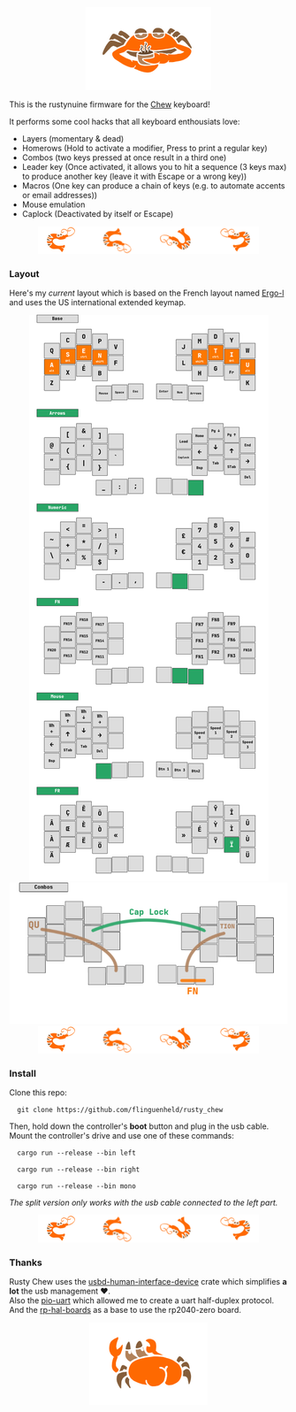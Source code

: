<div align="center">
    <img src="./images/crab_coffee.png">
</div>

This is the rustynuine firmware for the [Chew](https://github.com/flinguenheld/chew) keyboard!

It performs some cool hacks that all keyboard enthousiats love:

- Layers (momentary & dead)
- Homerows (Hold to activate a modifier, Press to print a regular key)
- Combos (two keys pressed at once result in a third one)
- Leader key (Once activated, it allows you to hit a sequence (3 keys max) to produce another key (leave it with Escape or a wrong key))
- Macros (One key can produce a chain of keys (e.g. to automate accents or email addresses))
- Mouse emulation
- Caplock (Deactivated by itself or Escape)

<div align="center">
    <img src="./images/prawns.png">
</div>

### Layout

Here's my *current* layout which is based on the French layout named [Ergo-l](https://ergol.org/) and uses the
US international extended keymap.

<div align="center">
    <img src="./images/layouts.png">
</div>

<div align="center">
    <img src="./images/combos.png">
</div>

<div align="center">
    <img src="./images/prawns.png">
</div>

### Install

Clone this repo:

```
  git clone https://github.com/flinguenheld/rusty_chew
```

Then, hold down the controller's **boot** button and plug in the usb cable.  
Mount the controller's drive and use one of these commands:

```
  cargo run --release --bin left
```
```
  cargo run --release --bin right
```
```
  cargo run --release --bin mono
```

*The split version only works with the usb cable connected to the left part.*
<div align="center">
    <img src="./images/prawns.png">
</div>

### Thanks

Rusty Chew uses the [usbd-human-interface-device](https://github.com/dlkj/usbd-human-interface-device) crate which simplifies
**a lot** the usb management ❤️.  
Also the [pio-uart](https://github.com/Sympatron/pio-uart) which allowed me to create a uart half-duplex protocol.  
And the [rp-hal-boards](https://github.com/rp-rs/rp-hal-boards) as a base to use the rp2040-zero board.  

<div align="center">
    <img src="./images/crab_back.png">
</div>
